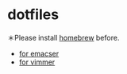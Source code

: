 # dotfiles

＊Please install [homebrew](https://brew.sh/index_ja) before.

- [for emacser](./emacs/README.md)
- [for vimmer](./vim/README.md)
